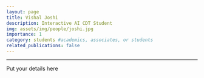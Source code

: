 ```yaml
---
layout: page
title: Vishal Joshi
description: Interactive AI CDT Student
img: assets/img/people/joshi.jpg
importance: 1
category: students #academics, associates, or students
related_publications: false
---
```

---

Put your details here

